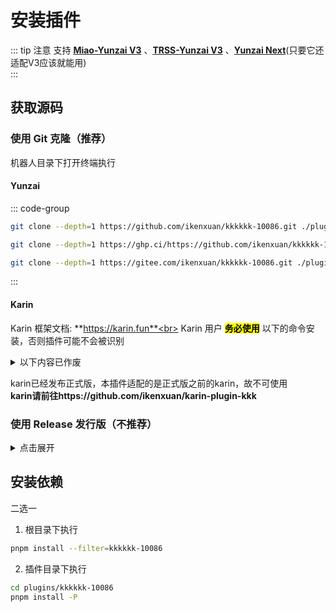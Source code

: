 
# 安装插件
::: tip 注意
支持 [**Miao-Yunzai V3**](https://github.com/yoimiya-kokomi/Miao-Yunzai) 、[**TRSS-Yunzai V3**](https://github.com/TimeRainStarSky/Yunzai) 、[**Yunzai Next**](https://github.com/yunzai-org/yunzaijs)(只要它还适配V3应该就能用)<br>
:::
## 获取源码

### 使用 Git 克隆（推荐）

机器人目录下打开终端执行
#### Yunzai
::: code-group

```sh [GitHub]
git clone --depth=1 https://github.com/ikenxuan/kkkkkk-10086.git ./plugins/kkkkkk-10086/
```

```sh [Ghproxy]
git clone --depth=1 https://ghp.ci/https://github.com/ikenxuan/kkkkkk-10086.git ./plugins/kkkkkk-10086/
```

```sh [Gitee 可能更新不及时]
git clone --depth=1 https://gitee.com/ikenxuan/kkkkkk-10086.git ./plugins/kkkkkk-10086/
```



:::

#### Karin
Karin 框架文档: **https://karin.fun**<br>
Karin 用户 <mark>**务必使用**</mark> 以下的命令安装，否则插件可能不会被识别

<details>
<summary>以下内容已作废</summary>

::: code-group

```sh [GitHub]
git clone --depth=1 https://github.com/ikenxuan/kkkkkk-10086.git ./plugins/karin-plugin-kkkkkk-10086/
```

```sh [Ghproxy]
git clone --depth=1 https://ghp.ci/https://github.com/ikenxuan/kkkkkk-10086.git ./plugins/karin-plugin-kkkkkk-10086/
```

```sh [Gitee 可能更新不及时]
git clone --depth=1 https://gitee.com/ikenxuan/kkkkkk-10086.git ./plugins/karin-plugin-kkkkkk-10086/
```
:::

</details>

karin已经发布正式版，本插件适配的是正式版之前的karin，故不可使用<br>
**karin请前往https://github.com/ikenxuan/karin-plugin-kkk**

### 使用 Release 发行版（不推荐）

<details>
<summary>点击展开</summary>

<p style="color: red; font-weight: bolder;">不推荐该方式，后续无法通过 Git 进行更新</p>

1. 打开 Release 页面: https://github.com/ikenxuan/kkkkkk-10086/releases
2. 找到最新的版本，下载后缀名为 `.zip` 的压缩包
3. 在 `机器人根目录/plugins/` 中解压该压缩包
4. 完成后插件应在 `机器人根目录/plugins/kkkkkk-10086/`<br>[Karin](#获取源码) 则为 `机器人目录/plugins/karin-plugin-kkkkkk-10086/`


你可以在此处查看发布过的所有版本: [**版本历史**](../other/timeline.md)
</details>

## 安装依赖
二选一
1. 根目录下执行
```sh
pnpm install --filter=kkkkkk-10086
```
2. 插件目录下执行
```sh
cd plugins/kkkkkk-10086
pnpm install -P
```
